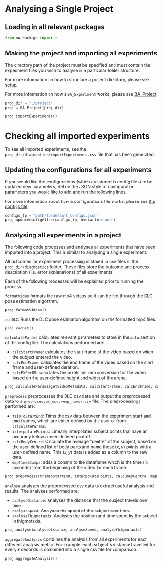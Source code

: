 # Analysing a Single Project

## Loading in all relevant packages

```python
from BA_Package import *
```

## Making the project and importing all experiments

The directory path of the project must be specified and must contain the experiment files you wish to analyse in a particular folder structure.

For more information on how to structure a project directory, please see [setup](../setup.md).

For more information on how a `BA_Experiment` works, please see [BA_Project](../../reference/BA_Project.md).

```python
proj_dir = "./project"
proj = BA_Project(proj_dir)

proj.importExperiments()
```

# Checking all imported experiments

To see all imported experiments, see the `proj_dir/diagnostics/importExperiments.csv` file that has been generated.

## Updating the configurations for all experiments

If you would like the configurations (which are stored in config files) to be updated new parameters, define the JSON style of configuration parameters you would like to add and run the following lines.

For more information about how a configurations file works, please see [the configs file](../configs_setup/configs_setup.md).

```python
configs_fp = "path/to/default_configs.json"
proj.updateConfigFiles(configs_fp, overwrite="add")
```

## Analysing all experiments in a project

The following code processes and analyses all experiments that have been imported into a project. This is similar to analysing a single experiment.

All outcomes for experiment processing is stored in csv files in the `proj_dir/diagnostics` folder. These files store the outcome and process description (i.e. error explanations) of all experiments.

Each of the following processes will be explained prior to running the process.

`formatVideo` formats the raw mp4 videos so it can be fed through the DLC pose estimation algorithm.

```python
proj.formatVideos()
```

`runDLC`: Runs the DLC pose estimation algorithm on the formatted mp4 files.

```python
proj.runDLC()
```

`calculateParams` calculates relevant parameters to store in the `auto` section of the config file. The calculations performed are:

- `calcStartFrame`: calculates the start frame of the video based on when the subject entered the video.
- `calcEndFrame`: calculates the end frame of the video based on the start frame and user-defined duration.
- `calcPXPerMM`: calculates the pixels per mm conversion for the video based on the user-defined height and width of the arena.

```python
proj.calculateParams(getVideoMetadata, calcStartFrame, calcEndFrame, calcPXPerMM)
```

`preprocess` preprocesses the DLC csv data and output the preprocessed data to a `preprocessed_csv.<exp_name>.csv` file. The preprocessings performed are:

- `trimToStartEnd`: Trims the csv data between the experiment start and end frames, which are either defined by the user or from `calculateParams`.
- `interpolatePoints`: Linearly interpolates subject points that have an accuracy below a user-defined pcutoff.
- `calcBodyCentre`: Calculate the average "centre" of the subject, based on the user-defined list of body parts and name these $(x,y)$ points with a user-defined name. This $(x,y)$ data is added as a column to the raw data.
- `mapTimestamps`: adds a column to the dataframe which is the time (in seconds) from the beginning of the video for each frame.

```python
proj.preprocess(trimToStartEnd, interpolatePoints, calcBodyCentre, mapTimestamps)
```

`analyse` analyses the preprocessed csv data to extract useful analysis and results. The analyses performed are:

- `analyseDistance`: Analyses the distance that the subject travels over time.
- `analyseSpeed`: Analyses the speed of the subject over time.
- `analyseThigmotaxis`: Analyses the position and time spent by the subject in thigmotaxis.

```python
proj.analyse(analyseDistance, analyseSpeed, analyseThigmotaxis)
```

`aggregateAnalysis` combines the analysis from all experiments for each different analysis metric. For example, each subject's distance travelled for every **_x_** seconds is combined into a single csv file for comparison.

```python
proj.aggregateAnalysis()
```
